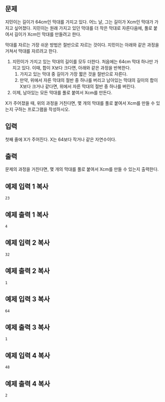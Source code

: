 ## 문제

지민이는 길이가 64cm인 막대를 가지고 있다. 어느 날, 그는 길이가 Xcm인 막대가 가지고 싶어졌다. 지민이는 원래 가지고 있던 막대를 더 작은 막대로 자른다음에, 풀로 붙여서 길이가 Xcm인 막대를 만들려고 한다.

막대를 자르는 가장 쉬운 방법은 절반으로 자르는 것이다. 지민이는 아래와 같은 과정을 거쳐서 막대를 자르려고 한다.

1. 지민이가 가지고 있는 막대의 길이를 모두 더한다. 처음에는 64cm 막대 하나만 가지고 있다. 이때, 합이 X보다 크다면, 아래와 같은 과정을 반복한다.
   1. 가지고 있는 막대 중 길이가 가장 짧은 것을 절반으로 자른다.
   2. 만약, 위에서 자른 막대의 절반 중 하나를 버리고 남아있는 막대의 길이의 합이 X보다 크거나 같다면, 위에서 자른 막대의 절반 중 하나를 버린다.
2. 이제, 남아있는 모든 막대를 풀로 붙여서 Xcm를 만든다.

X가 주어졌을 때, 위의 과정을 거친다면, 몇 개의 막대를 풀로 붙여서 Xcm를 만들 수 있는지 구하는 프로그램을 작성하시오. 

## 입력

첫째 줄에 X가 주어진다. X는 64보다 작거나 같은 자연수이다.

## 출력

문제의 과정을 거친다면, 몇 개의 막대를 풀로 붙여서 Xcm를 만들 수 있는지 출력한다.

## 예제 입력 1 복사

```
23
```

## 예제 출력 1 복사

```
4
```

## 예제 입력 2 복사

```
32
```

## 예제 출력 2 복사

```
1
```

## 예제 입력 3 복사

```
64
```

## 예제 출력 3 복사

```
1
```

## 예제 입력 4 복사

```
48
```

## 예제 출력 4 복사

```
2
```